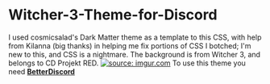 # Witcher-3-Theme-for-Discord
 I used cosmicsalad's Dark Matter theme as a template to this CSS, with help from Kilanna (big thanks) in helping me fix portions of CSS I botched; I'm new to this, and CSS is a nightmare. The background is from Witcher 3, and belongs to CD Projekt RED.
<a href="http://imgur.com/1dOQjta"><img src="http://i.imgur.com/1dOQjta.jpg" title="source: imgur.com" /></a>
To use this theme you need [__BetterDiscord__](https://betterdiscord.net/home/)
